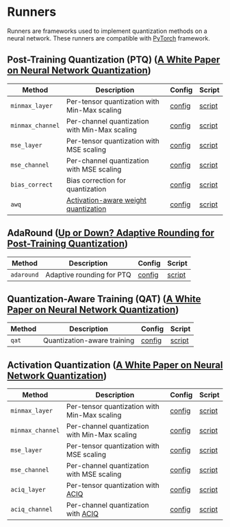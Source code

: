 # Runners

Runners are frameworks used to implement quantization methods on a neural network. These runners are compatible with [PyTorch](https://pytorch.org/) framework.



## Post-Training Quantization (PTQ) ([A White Paper on Neural Network Quantization](https://arxiv.org/abs/2106.08295))


| Method | Description | Config | Script |
| --- | --- | --- | --- |
| `minmax_layer` | Per-tensor quantization with Min-Max scaling | [config](../configs/runners/ptq/weight_quantize/minmax_layer.yaml) | [script](../scripts/ptq/weight_quantize.sh) |
| `minmax_channel` | Per-channel quantization with Min-Max scaling | [config](../configs/runners/ptq/weight_quantize/minmax_channel.yaml) | [script](../scripts/ptq/weight_quantize.sh) |
| `mse_layer` | Per-tensor quantization with MSE scaling | [config](../configs/runners/ptq/weight_quantize/mse_layer.yaml) | [script](../scripts/ptq/weight_quantize.sh) |
| `mse_channel` | Per-channel quantization with MSE scaling | [config](../configs/runners/ptq/weight_quantize/mse_channel.yaml) | [script](../scripts/ptq/weight_quantize.sh) |
| `bias_correct` | Bias correction for quantization | [config](../configs/runners/ptq/bias_correct) | [script](../scripts/ptq/bias_correct.sh) |
| `awq` | [Activation-aware weight quantization](https://arxiv.org/abs/2306.00978) | [config](../configs/runners/ptq/awq/base.yaml) | [script](../scripts/ptq/awq.sh) |



## AdaRound ([Up or Down? Adaptive Rounding for Post-Training Quantization](https://arxiv.org/abs/2004.10568))

| Method | Description | Config | Script |
| --- | --- | --- | --- |
| `adaround` | Adaptive rounding for PTQ | [config](../configs/runners/adaround) | [script](../scripts/adaround) |



## Quantization-Aware Training (QAT) ([A White Paper on Neural Network Quantization](https://arxiv.org/abs/2106.08295))

| Method | Description | Config | Script |
| --- | --- | --- | --- |
| `qat` | Quantization-aware training | [config](../configs/runners/qat) | [script](../scripts/qat) |



## Activation Quantization ([A White Paper on Neural Network Quantization](https://arxiv.org/abs/2106.08295))

| Method | Description | Config | Script |
| --- | --- | --- | --- |
| `minmax_layer` | Per-tensor quantization with Min-Max scaling | [config](../configs/runners/ptq/activation_quantize/minmax_layer.yaml) | [script](../scripts/ptq/activation_quantize.sh) |
| `minmax_channel` | Per-channel quantization with Min-Max scaling | [config](../configs/runners/ptq/activation_quantize/minmax_channel.yaml) | [script](../scripts/ptq/activation_quantize.sh) |
| `mse_layer` | Per-tensor quantization with MSE scaling | [config](../configs/runners/ptq/activation_quantize/mse_layer.yaml) | [script](../scripts/ptq/activation_quantize.sh) |
| `mse_channel` | Per-channel quantization with MSE scaling | [config](../configs/runners/ptq/activation_quantize/mse_channel.yaml) | [script](../scripts/ptq/activation_quantize.sh) |
| `aciq_layer` | Per-tensor quantization with [ACIQ](https://arxiv.org/abs/1810.05723) | [config](../configs/runners/ptq/activation_quantize/aciq_layer.yaml) | [script](../scripts/ptq/activation_quantize.sh) |
| `aciq_channel` | Per-channel quantization with [ACIQ](https://arxiv.org/abs/1810.05723) | [config](../configs/runners/ptq/activation_quantize/aciq_channel.yaml) | [script](../scripts/ptq/activation_quantize.sh) |
